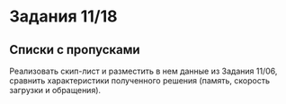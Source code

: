 # Задания 11/18

## Списки с пропусками

Реализовать скип-лист и разместить в нем данные из Задания 11/06, сравнить характеристики полученного решения (память, скорость загрузки и обращения).
